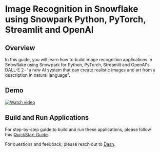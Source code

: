# Image Recognition in Snowflake using Snowpark Python, PyTorch, Streamlit and OpenAI

## Overview
In this guide, you will learn how to build image recognition applications in Snowflake using Snowpark for Python, PyTorch, Streamlit and OpenAI's DALL-E 2 – "a new AI system that can create realistic images and art from a description in natural language".

## Demo

[![Watch video](https://i9.ytimg.com/vi_webp/UX6hBV5c0T0/maxresdefault.webp?v=63c74ab8&sqp=CJjTu54G&rs=AOn4CLAlLu7Cgo5HCY3csQxihRzHOmSgfg)](https://youtu.be/UX6hBV5c0T0 "Watch video")

## Build and Run Applications

For step-by-step guide to build and run these applications, please follow this [QuickStart Guide](https://quickstarts.snowflake.com/guide/image_recognition_snowpark_pytorch_streamlit_openai/index.html).

For questions and feedback, please reach out to [Dash](https://twitter.com/iamontheinet).
